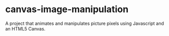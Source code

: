 # canvas-image-manipulation

A project that animates and manipulates picture pixels using Javascript and an HTML5 Canvas.
